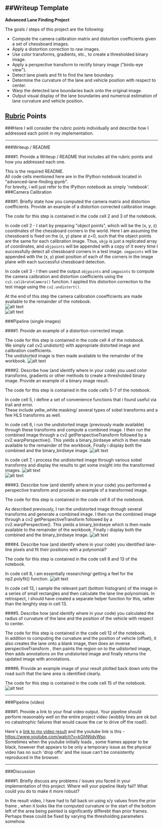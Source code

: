##Writeup Template
---

**Advanced Lane Finding Project**

The goals / steps of this project are the following:

* Compute the camera calibration matrix and distortion coefficients given a set of chessboard images.
* Apply a distortion correction to raw images.
* Use color transforms, gradients, etc., to create a thresholded binary image.
* Apply a perspective transform to rectify binary image ("birds-eye view").
* Detect lane pixels and fit to find the lane boundary.
* Determine the curvature of the lane and vehicle position with respect to center.
* Warp the detected lane boundaries back onto the original image.
* Output visual display of the lane boundaries and numerical estimation of lane curvature and vehicle position.

[//]: # (Image References)

[image1]: ./output_for_readme/calibration_uncalibrated_image.jpg "Uncalibrated"
[image2]: ./output_for_readme/calibration_calibrated_image.jpg "Calibrated"
[image3]: ./output_for_readme/sample_distorted_undistorted_image.jpg "Sample image before/after distortion correction"
[image4]: ./output_for_readme/processed_combined_binary_birdseye_image.jpg "binary and birds eye view outputs"
[image5]: ./output_for_readme/processed_sobelx_sobely_image.jpg "sobelx and sobely outputs"
[image6]: ./output_for_readme/processed_sobelmag_sobeldir_image.jpg "sobelmag and sobeldir outputs"
[image7]: ./output_for_readme/sample_lane_line_pixels.jpg "sample_lane_line_pixels"
[image8]: ./output_for_readme/processed_Frames_frame0006.jpg "frame006"
[video1]: ./project_video.mp4 "Video"

## [Rubric](https://review.udacity.com/#!/rubrics/571/view) Points
###Here I will consider the rubric points individually and describe how I addressed each point in my implementation.  

---
###Writeup / README

####1. Provide a Writeup / README that includes all the rubric points and how you addressed each one.

This is the required README.  
All code cells mentioned here are in the IPython notebook located in "advanced-lane-finding.ipynb".  
For brevity, i will just refer to the IPython notebook as simply 'notebook'.  
###Camera Calibration

####1. Briefly state how you computed the camera matrix and distortion coefficients. Provide an example of a distortion corrected calibration image.

The code for this step is contained in the code cell 2 and 3 of the  notebook.

In code cell 2 - I start by preparing "object points", which will be the (x, y, z) coordinates of the chessboard corners in the world. Here I am assuming the chessboard is fixed on the (x, y) plane at z=0, such that the object points are the same for each calibration image.  Thus, `objp` is just a replicated array of coordinates, and `objpoints` will be appended with a copy of it every time I successfully detect all chessboard corners in a test image.  `imgpoints` will be appended with the (x, y) pixel position of each of the corners in the image plane with each successful chessboard detection.  

In code cell 3 - I then used the output `objpoints` and `imgpoints` to compute the camera calibration and distortion coefficients using the `cv2.calibrateCamera()` function.  I applied this distortion correction to the test image using the `cv2.undistort()`. 

At the end of this step the camera calibration cooefficients are made available to the remainder of the notebook.  
![alt text][image1]  
![alt text][image2]


###Pipeline (single images)

####1. Provide an example of a distortion-corrected image.

The code for this step is contained in the code cell 4 of the  notebook.  
We simply call cv2.undistort() with appropriate distorted image and calibration coefficients.  
The undistorted image is then made available to the remainder of the workbook.
![alt text][image3]  


####2. Describe how (and identify where in your code) you used color transforms, gradients or other methods to create a thresholded binary image.  Provide an example of a binary image result.

The code for this step is contained in the code cells 5-7 of the  notebook.

In code cell 5, i define a set of convenience functions that i found useful via trail and error.  
These include yellw_white masking/ several types of sobel transforms and a few HLS transforms as well.

In code cell 6, i run the undistorted image (previously made available) through these transforms and compute a combined image. I then run the combined image through a cv2 getPerspectiveTransform followed by a cv2.warpPerspective(). This yields a binary_birdseye which is then made available to the remainder of the workbook. Finally i display both the combined and the binary_birdseye image.
![alt text][image4]  


In code cell 7, i process the undistorted image through various sobel transforms and display the results to get some insight into the transformed images.
![alt text][image5]  
![alt text][image6]  


####3. Describe how (and identify where in your code) you performed a perspective transform and provide an example of a transformed image.

The code for this step is contained in the code cell 6 of the  notebook.

As described previously, I ran the undistorted image through several transforms and generate a combined image. I then run the combined image through a cv2 getPerspectiveTransform followed by a cv2.warpPerspective(). This yields a binary_birdseye which is then made available to the remainder of the workbook. Finally i display both the combined and the binary_birdseye image.
![alt text][image4]  

####4. Describe how (and identify where in your code) you identified lane-line pixels and fit their positions with a polynomial?

The code for this step is contained in the code cell 8 and 13 of the  notebook.

In code cell 8, i am essentially researching/ getting a feel for the np2.polyfit() function. 
![alt text][image7]  

In code cell 13, i sample the relevant part (bottom histogram) of the image in a series of small rectangles and then calculate the lane line polynomials. In retrospect, i should have created a separate helper function for this, rather than the lenghty step in cell 13.

####5. Describe how (and identify where in your code) you calculated the radius of curvature of the lane and the position of the vehicle with respect to center.

The code for this step is contained in the code cell 12 of the  notebook.  
In addition to computing the curvature and the position of vehicle (offset), it also creates the lane onto a blank image, then does an inverse perspectiveTransform , then paints the region on to the udistorted image, then adds annotations on the undistorted image and finally returns the updated image with annotations.

####6. Provide an example image of your result plotted back down onto the road such that the lane area is identified clearly.

The code for this step is contained in the code cell 15 of the  notebook.  
![alt text][image8]  

---

###Pipeline (video)

####1. Provide a link to your final video output.  Your pipeline should perform reasonably well on the entire project video (wobbly lines are ok but no catastrophic failures that would cause the car to drive off the road!).

Here's a [link to my video result](./movie.mp4) and the youtube link is this - https://www.youtube.com/watch?v=kGhNtidvWso.  
Sometimes when the youtube initially loads , some frames appear to be black, however that appears to be only a temporary issue as the physical video has no such 'drop offs' and the issue can't be consistently reproduced in the browser.

---

###Discussion

####1. Briefly discuss any problems / issues you faced in your implementation of this project.  Where will your pipeline likely fail?  What could you do to make it more robust?

In the result video, I have had to fall back on using x/y values from the prior frame , when it looks like the computed curvature or the start of the bottom left of the area being painted is significantly differebt than prior frames. Perhaps these could be fixed by varying the thresholding parameters somehow.
